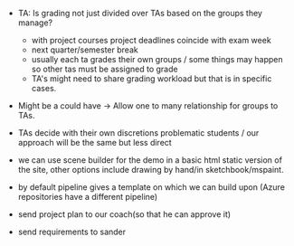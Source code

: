 - TA: Is grading not just divided over TAs based on the groups they manage?
    - with project courses project deadlines coincide with exam week
    - next quarter/semester break
    - usually each ta grades their own groups / some things may happen so other tas must be assigned to grade
    - TA's might need to share grading workload but that is in specific cases.
- Might be a could have -> Allow one to many relationship for groups to TAs.

- TAs decide with their own discretions problematic students / our approach will be the same but less direct

- we can use scene builder for the demo in a basic html static version of the site, other options include drawing by hand/in sketchbook/mspaint.

- by default pipeline gives a template on which we can build upon (Azure repositories have a different pipeline)

- send project plan to our coach(so that he can approve it)
- send requirements to sander

